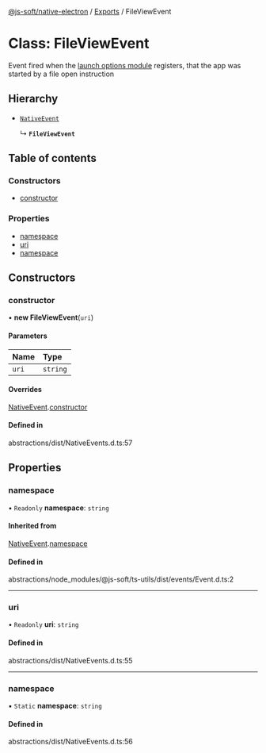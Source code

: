 [@js-soft/native-electron](../README.md) / [Exports](../modules.md) / FileViewEvent

# Class: FileViewEvent

Event fired when the [launch options module](./INativeLaunchOptions.md) registers, that the app was started by a file open instruction

## Hierarchy

-   [`NativeEvent`](NativeEvent.md)

    ↳ **`FileViewEvent`**

## Table of contents

### Constructors

-   [constructor](FileViewEvent.md#constructor)

### Properties

-   [namespace](FileViewEvent.md#namespace)
-   [uri](FileViewEvent.md#uri)
-   [namespace](FileViewEvent.md#namespace)

## Constructors

### constructor

• **new FileViewEvent**(`uri`)

#### Parameters

| Name  | Type     |
| :---- | :------- |
| `uri` | `string` |

#### Overrides

[NativeEvent](NativeEvent.md).[constructor](NativeEvent.md#constructor)

#### Defined in

abstractions/dist/NativeEvents.d.ts:57

## Properties

### namespace

• `Readonly` **namespace**: `string`

#### Inherited from

[NativeEvent](NativeEvent.md).[namespace](NativeEvent.md#namespace)

#### Defined in

abstractions/node_modules/@js-soft/ts-utils/dist/events/Event.d.ts:2

---

### uri

• `Readonly` **uri**: `string`

#### Defined in

abstractions/dist/NativeEvents.d.ts:55

---

### namespace

▪ `Static` **namespace**: `string`

#### Defined in

abstractions/dist/NativeEvents.d.ts:56
